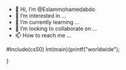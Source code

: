 - 👋 Hi, I’m @Eslammohamedabdo
- 👀 I’m interested in ...
- 🌱 I’m currently learning ...
- 💞️ I’m looking to collaborate on ...
- 📫 How to reach me ...

<!---
Eslammohamedabdo/Eslammohamedabdo is a ✨ special ✨ repository because its `README.md` (this file) appears on your GitHub profile.
You can click the Preview link to take a look at your changes.
--->
#Include(cs50)
Int(main){printf("worldwide");

}

 
